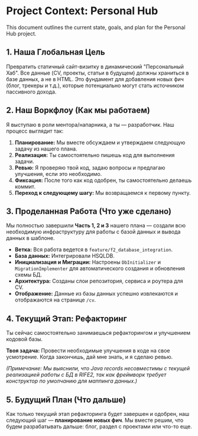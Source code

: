 # Project Context: Personal Hub

This document outlines the current state, goals, and plan for the Personal Hub project.

## 1. Наша Глобальная Цель

Превратить статичный сайт-визитку в динамический "Персональный Хаб". Все данные (CV, проекты, статьи в будущем) должны храниться в базе данных, а не в HTML. Это фундамент для добавления новых фич (блог, трекеры и т.д.), которые потенциально могут стать источником пассивного дохода.

## 2. Наш Воркфлоу (Как мы работаем)

Я выступаю в роли ментора/напарника, а ты — разработчик. Наш процесс выглядит так:

1.  **Планирование:** Мы вместе обсуждаем и утверждаем следующую задачу из нашего плана.
2.  **Реализация:** Ты самостоятельно пишешь код для выполнения задачи.
3.  **Ревью:** Я проверяю твой код, задаю вопросы и предлагаю улучшения, если это необходимо.
4.  **Фиксация:** После того как код одобрен, ты самостоятельно делаешь коммит.
5.  **Переход к следующему шагу:** Мы возвращаемся к первому пункту.

## 3. Проделанная Работа (Что уже сделано)

Мы полностью завершили **Часть 1, 2 и 3** нашего плана — создали всю необходимую инфраструктуру для работы с базой данных и вывода данных в шаблоне.

- **Ветка:** Вся работа ведется в `feature/f2_database_integration`.
- **База данных:** Интегрировали HSQLDB.
- **Инициализация и Миграции:** Настроены `DbInitializer` и `MigrationImplementer` для автоматического создания и обновления схемы БД.
- **Архитектура:** Созданы слои репозитория, сервиса и роутера для CV.
- **Отображение:** Данные из базы данных успешно извлекаются и отображаются на странице `/cv`.

## 4. Текущий Этап: Рефакторинг

Ты сейчас самостоятельно занимаешься рефакторингом и улучшением кодовой базы.

**Твоя задача:**
Провести необходимые улучшения в коде на свое усмотрение. Когда закончишь, дай мне знать, и я сделаю ревью.

*(Примечание: Мы выяснили, что Java records несовместимы с текущей реализацией работы с БД в RIFE2, так как фреймворк требует конструктор по умолчанию для маппинга данных.)*

## 5. Будущий План (Что дальше)

Как только текущий этап рефакторинга будет завершен и одобрен, наш следующий шаг — **планирование новых фич**. Мы вместе решим, что будем разрабатывать дальше: блог, раздел с проектами или что-то еще.